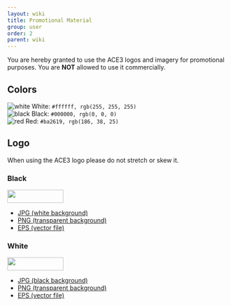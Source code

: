```yaml
---
layout: wiki
title: Promotional Material
group: user
order: 2
parent: wiki
---
```


You are hereby granted to use the ACE3 logos and imagery for promotional purposes. You are **NOT** allowed to use it commercially.

## Colors

![white](https://cloud.githubusercontent.com/assets/1235520/6618806/d19959e4-c8c5-11e4-85f4-814c93ec7778.jpg) White: `#ffffff, rgb(255, 255, 255)`<br/>
![black](https://cloud.githubusercontent.com/assets/1235520/6618807/d2c7bf0e-c8c5-11e4-8c43-6de02d47898c.jpg) Black: `#000000, rgb(0, 0, 0)`<br/>
![red](https://cloud.githubusercontent.com/assets/1235520/6618808/d3e6a62a-c8c5-11e4-9313-4db522a40117.jpg) Red: `#ba2619, rgb(186, 38, 25)`

## Logo
When using the ACE3 logo please do not stretch or skew it.

### Black
<img src="https://raw.githubusercontent.com/KoffeinFlummi/ACE3/master/extras/assets/logo/black/ACE3-Logo.jpg?token=ABLaQPwJDmUmowjOZ4eNR1VtdbOZlESqks5VI9VvwA%3D%3D" width="128" height="30" />

* [JPG (white background)](https://github.com/KoffeinFlummi/ACE3/blob/master/extras/assets/logo/black/ACE3-Logo.jpg)
* [PNG (transparent background)](https://github.com/KoffeinFlummi/ACE3/blob/master/extras/assets/logo/black/ACE3-Logo.png)
* [EPS (vector file)](https://github.com/KoffeinFlummi/ACE3/blob/master/extras/assets/logo/black/ACE3-Logo.eps)

### White
<img src="https://raw.githubusercontent.com/KoffeinFlummi/ACE3/master/extras/assets/logo/white/ACE3-Logo.jpg?token=ABLaQMonZRho-vpL1HSNd8iyyUo25DSNks5VI9XvwA%3D%3D" width="128" height="30" />

* [JPG (black background)](https://github.com/KoffeinFlummi/ACE3/blob/master/extras/assets/logo/white/ACE3-Logo.jpg)
* [PNG (transparent background)](https://github.com/KoffeinFlummi/ACE3/blob/master/extras/assets/logo/white/ACE3-Logo.png)
* [EPS (vector file)](https://github.com/KoffeinFlummi/ACE3/blob/master/extras/assets/logo/white/ACE3-Logo.eps)
